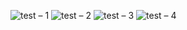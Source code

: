 ![test – 1](https://user-images.githubusercontent.com/25367933/128392308-b89ece7f-488b-4179-a9c6-80d7767bbbb4.png)
![test – 2](https://user-images.githubusercontent.com/25367933/128391504-41f7c796-447a-45e0-8c67-91863d682830.png)
![test – 3](https://user-images.githubusercontent.com/25367933/128391473-02fdc951-6ace-4a9a-b62a-1eab99a69daa.png)
![test – 4](https://user-images.githubusercontent.com/25367933/128391484-e6dc6afe-36b6-47e9-8494-3129f590a197.png)

